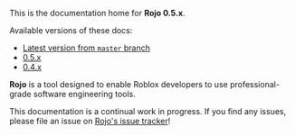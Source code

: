 This is the documentation home for **Rojo 0.5.x**.

Available versions of these docs:

* [Latest version from `master` branch](https://rojo.space/docs/latest)
* [0.5.x](https://rojo.space/docs/0.5.x)
* [0.4.x](https://rojo.space/docs/0.4.x)

**Rojo** is a tool designed to enable Roblox developers to use professional-grade software engineering tools.

This documentation is a continual work in progress. If you find any issues, please file an issue on [Rojo's issue tracker](https://github.com/rojo-rbx/rojo/issues)!